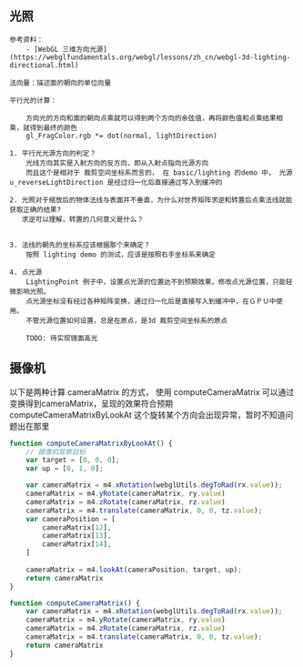 ## 光照

    参考资料：
        - [WebGL 三维方向光源](https://webglfundamentals.org/webgl/lessons/zh_cn/webgl-3d-lighting-directional.html)
    
    法向量：描述面的朝向的单位向量

    平行光的计算：

        方向光的方向和面的朝向点乘就可以得到两个方向的余弦值，再将颜色值和点乘结果相乘，就得到最终的颜色
        gl_FragColor.rgb *= dot(normal, lightDirection)

    1. 平行光光源方向的判定？
        光线方向其实是入射方向的反方向，即从入射点指向光源方向
        而且这个是相对于 裁剪空间坐标系而言的， 在 basic/lighting 的demo 中， 光源 u_reverseLightDirection 是经过归一化后直接通过写入到缓冲的

    2. 光照对于缩放后的物体法线与表面并不垂直，为什么对世界矩阵求逆和转置后点乘法线就能获取正确的结果?
       求逆可以理解，转置的几何意义是什么？


    3. 法线的朝先的坐标系应该根据那个来确定？
        按照 lighting demo 的测试，应该是按照右手坐标系来确定

    4. 点光源
        LightingPoint 例子中，设置点光源的位置达不到预期效果，修改点光源位置，只能轻微影响光照。
        点光源坐标没有经过各种矩阵变换，通过归一化后是直接写入到缓冲中，在ＧＰＵ中使用。
        不管光源位置如何设置，总是在原点，是3d 裁剪空间坐标系的原点

        TODO: 待实现镜面高光

## 摄像机

以下是两种计算 cameraMatrix 的方式，
使用 computeCameraMatrix 可以通过变换得到cameraMatrix，呈现的效果符合预期
computeCameraMatrixByLookAt 这个旋转某个方向会出现异常，暂时不知道问题出在那里

```js
function computeCameraMatrixByLookAt() {
    // 摄像机观察目标
    var target = [0, 0, 0];
    var up = [0, 1, 0];

    var cameraMatrix = m4.xRotation(webglUtils.degToRad(rx.value));
    cameraMatrix = m4.yRotate(cameraMatrix, ry.value)
    cameraMatrix = m4.zRotate(cameraMatrix, rz.value)
    cameraMatrix = m4.translate(cameraMatrix, 0, 0, tz.value);
    var cameraPosition = [
        cameraMatrix[12],
        cameraMatrix[13],
        cameraMatrix[14],
    ]
    
    cameraMatrix = m4.lookAt(cameraPosition, target, up);
    return cameraMatrix
}

function computeCameraMatrix() {
    var cameraMatrix = m4.xRotation(webglUtils.degToRad(rx.value));
    cameraMatrix = m4.yRotate(cameraMatrix, ry.value)
    cameraMatrix = m4.zRotate(cameraMatrix, rz.value)
    cameraMatrix = m4.translate(cameraMatrix, 0, 0, tz.value);
    return cameraMatrix
}
```